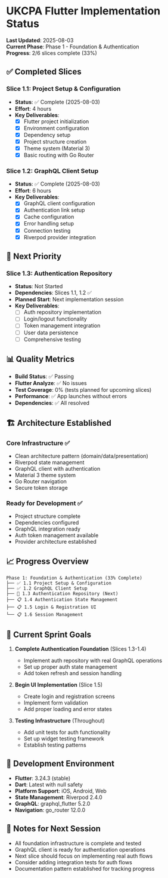 # UKCPA Flutter Implementation Status

**Last Updated**: 2025-08-03  
**Current Phase**: Phase 1 - Foundation & Authentication  
**Progress**: 2/6 slices complete (33%)

## ✅ Completed Slices

### Slice 1.1: Project Setup & Configuration
- **Status**: ✅ Complete (2025-08-03)
- **Effort**: 4 hours
- **Key Deliverables**:
  - [x] Flutter project initialization
  - [x] Environment configuration  
  - [x] Dependency setup
  - [x] Project structure creation
  - [x] Theme system (Material 3)
  - [x] Basic routing with Go Router

### Slice 1.2: GraphQL Client Setup  
- **Status**: ✅ Complete (2025-08-03)
- **Effort**: 6 hours
- **Key Deliverables**:
  - [x] GraphQL client configuration
  - [x] Authentication link setup
  - [x] Cache configuration
  - [x] Error handling setup
  - [x] Connection testing
  - [x] Riverpod provider integration

## 🔄 Next Priority

### Slice 1.3: Authentication Repository
- **Status**: Not Started
- **Dependencies**: Slices 1.1, 1.2 ✅
- **Planned Start**: Next implementation session
- **Key Deliverables**:
  - [ ] Auth repository implementation
  - [ ] Login/logout functionality
  - [ ] Token management integration
  - [ ] User data persistence
  - [ ] Comprehensive testing

## 📊 Quality Metrics

- **Build Status**: ✅ Passing
- **Flutter Analyze**: ✅ No issues  
- **Test Coverage**: 0% (tests planned for upcoming slices)
- **Performance**: ✅ App launches without errors
- **Dependencies**: ✅ All resolved

## 🏗️ Architecture Established

### Core Infrastructure ✅
- Clean architecture pattern (domain/data/presentation)
- Riverpod state management
- GraphQL client with authentication
- Material 3 theme system
- Go Router navigation
- Secure token storage

### Ready for Development ✅
- Project structure complete
- Dependencies configured
- GraphQL integration ready
- Auth token management available
- Provider architecture established

## 📈 Progress Overview

```
Phase 1: Foundation & Authentication (33% Complete)
├── ✅ 1.1 Project Setup & Configuration  
├── ✅ 1.2 GraphQL Client Setup
├── 🔄 1.3 Authentication Repository (Next)
├── 📋 1.4 Authentication State Management  
├── 📋 1.5 Login & Registration UI
└── 📋 1.6 Session Management
```

## 🎯 Current Sprint Goals

1. **Complete Authentication Foundation** (Slices 1.3-1.4)
   - Implement auth repository with real GraphQL operations
   - Set up proper auth state management
   - Add token refresh and session handling

2. **Begin UI Implementation** (Slice 1.5)  
   - Create login and registration screens
   - Implement form validation
   - Add proper loading and error states

3. **Testing Infrastructure** (Throughout)
   - Add unit tests for auth functionality
   - Set up widget testing framework
   - Establish testing patterns

## 🔧 Development Environment

- **Flutter**: 3.24.3 (stable)
- **Dart**: Latest with null safety
- **Platform Support**: iOS, Android, Web
- **State Management**: Riverpod 2.4.0
- **GraphQL**: graphql_flutter 5.2.0
- **Navigation**: go_router 12.0.0

## 📝 Notes for Next Session

- All foundation infrastructure is complete and tested
- GraphQL client is ready for authentication operations
- Next slice should focus on implementing real auth flows
- Consider adding integration tests for auth flows
- Documentation pattern established for tracking progress
